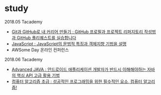 # study

2018.05 Tacademy
* [Git과 GitHub로 내 커리어 만들기 : GitHub 프로필과 프로젝트 리퍼지토리 작성법과 GitHub 풀리퀘스트를 실습합니다](https://tacademy.sktechx.com/live/player/onlineLectureDetail.action?seq=130)
* [JavaScript : JavaScript의 문법적 특징과 객체지향 기법을 설명](https://tacademy.sktechx.com/live/player/onlineLectureDetail.action?seq=54)
* AWSome Day 온라인 컨퍼런스

2018.06 Tacademy
* [Advanced JAVA : 안드로이드 애플리케이션 개발자가 반드시 이해해야하는 자바의 핵심 API 고급 활용 기법](https://tacademy.sktechx.com/live/player/onlineLectureDetail.action?seq=52)
* [컴퓨터 알고리즘 초급 : 성공적인 프로그래밍을 위한 필수적인 요소, 컴퓨터 알고리즘!](https://tacademy.sktechx.com/live/player/onlineLectureDetail.action?seq=83)



